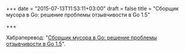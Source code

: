 +++
date = "2015-07-13T11:53:11+03:00"
draft = false
title = "Сборщик мусора в Go: решение проблемы отзывчивости в Go 1.5"

+++

<p>Хабраперевод: &quot;<a href="http://habrahabr.ru/post/262335/">Сборщик мусора в Go: решение проблемы отзывчивости в Go 1.5</a>&quot;.</p>

